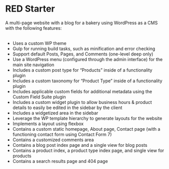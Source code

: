 # RED Starter

A multi-page website with a blog for a bakery using WordPress as a CMS with the following features:<br>
<br>
- Uses a custom WP theme <br>
- Gulp for running build tasks, such as minification and error checking<br>
- Support default Posts, Pages, and Comments (one-level deep only)<br>
- Use a WordPress menu (configured through the admin interface) for the main site navigation<br>
- Includes a custom post type for “Products” inside of a functionality plugin <br>
- Includes a custom taxonomy for “Product Type” inside of a functionality plugin<br>
- Includes applicable custom fields for additional metadata using the Custom Field Suite plugin<br>
- Includes a custom widget plugin to allow business hours & product details to easily be edited in the sidebar by the client<br>
- Includes a widgetized area in the sidebar<br>
- Leverage the WP template hierarchy to generate layouts for the website<br>
- Implements a layout using flexbox<br>
- Contains a custom static homepage, About page, Contact page (with a functioning contact form using Contact Form 7)<br>
- Contains a customized comments area<br>
- Contains a blog post index page and a single view for blog posts<br>
- Contains a product index, a product type index page, and single view for products<br>
- Contains a search results page and 404 page<br>
